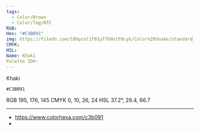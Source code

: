 ```yaml
---
tags:
  - Color/Brown
  - Color/Tag/NTC
RGB: 
Hex: "#C3B091"
img: https://filedn.com/l0hpzxl1f01yT7GHxtF8cyk/Color%20Snake/standard_csv_to_svg/%23/C3B091.svg
CMYK: 
HSL: 
Name: Khaki
Palette ID#:
---
```

Khaki
```palette
#C3B091
```
RGB 195, 176, 145
CMYK	0, 10, 26, 24
HSL	37.2°, 29.4, 66.7


---

- https://www.colorhexa.com/c3b091
- 